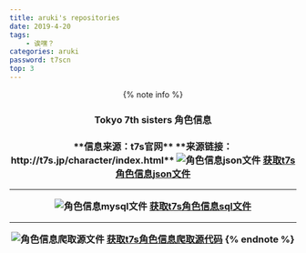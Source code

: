 ```yaml
---
title: aruki's repositories
date: 2019-4-20
tags: 
    - 诶嘿？
categories: aruki
password: t7scn
top: 3
---
```

<div align="center">{% note info %}
<h3>Tokyo 7th sisters 角色信息<h3>
**信息来源：t7s官网**
**来源链接：http://t7s.jp/character/index.html**

<img src="\images\t7s_character_info_json.png" alt="角色信息json文件"/>
<a href="\repositories\t7s_character_information.json" dowmload>获取t7s角色信息json文件</a>
<hr/>
<img src="\images\character_information_sql.png" alt="角色信息mysql文件"/>
<a href="\repositories\character_information.sql">获取t7s角色信息sql文件</a>
<hr/>
<img src="\images\t7s_character_info_getpy.png" alt="角色信息爬取源文件"/>
<a href="\repositories\t7s_character_info_get.py">获取t7s角色信息爬取源代码</a>
{% endnote %}

</div>